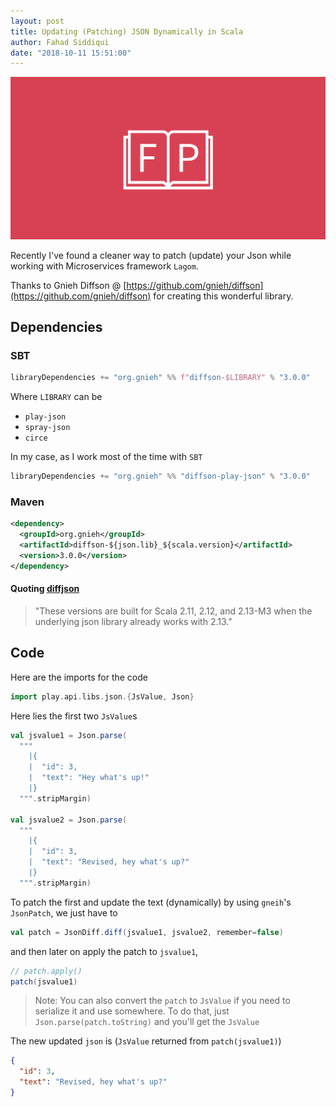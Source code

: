 ```yaml
---
layout: post
title: Updating (Patching) JSON Dynamically in Scala
author: Fahad Siddiqui
date: "2018-10-11 15:51:00"
---
```


![](/assets/posts/programming.png)

Recently I've found a cleaner way to patch (update) your Json while working with Microservices framework `Lagom`.<br>

Thanks to Gnieh Diffson @ [https://github.com/gnieh/diffson](https://github.com/gnieh/diffson) for creating this wonderful library.

## Dependencies

### SBT
```sbt
libraryDependencies += "org.gnieh" %% f"diffson-$LIBRARY" % "3.0.0"
```

Where `LIBRARY` can be

* `play-json`
* `spray-json`
* `circe`

In my case, as I work most of the time with `SBT`

```sbt
libraryDependencies += "org.gnieh" %% "diffson-play-json" % "3.0.0"
```

### Maven
```xml
<dependency>
  <groupId>org.gnieh</groupId>
  <artifactId>diffson-${json.lib}_${scala.version}</artifactId>
  <version>3.0.0</version>
</dependency>
```

#### Quoting [diffjson](https://github.com/gnieh/diffson)
> "These versions are built for Scala 2.11, 2.12, and 2.13-M3 when the underlying json library already works with 2.13."

## Code

Here are the imports for the code
```scala
import play.api.libs.json.{JsValue, Json}
```

Here lies the first two `JsValue`s
```scala
val jsvalue1 = Json.parse(
  """
    |{
    |  "id": 3,
    |  "text": "Hey what's up!"
    |}
  """.stripMargin)

val jsvalue2 = Json.parse(
  """
    |{
    |  "id": 3,
    |  "text": "Revised, hey what's up?"
    |}
  """.stripMargin)
```

To patch the first and update the text (dynamically) by using `gneih`'s `JsonPatch`, we just have to

```scala
val patch = JsonDiff.diff(jsvalue1, jsvalue2, remember=false)
```

and then later on apply the patch to `jsvalue1`,

```scala
// patch.apply()
patch(jsvalue1)
```

> Note: You can also convert the `patch` to `JsValue` if you need to serialize it and use somewhere.
> To do that, just `Json.parse(patch.toString)` and you'll get the `JsValue`

The new updated `json` is (`JsValue` returned from `patch(jsvalue1)`)

```json
{
  "id": 3,
  "text": "Revised, hey what's up?"
}
```
